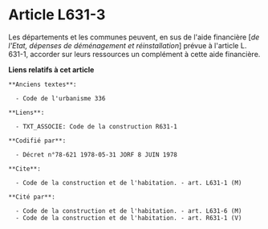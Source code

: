 # Article L631-3

Les départements et les communes peuvent, en sus de l'aide financière [*de l'Etat, dépenses de déménagement et
réinstallation*] prévue à l'article L. 631-1, accorder sur leurs ressources un complément à cette aide financière.

**Liens relatifs à cet article**

	**Anciens textes**:

	  - Code de l'urbanisme 336

	**Liens**:

	  - TXT_ASSOCIE: Code de la construction R631-1

	**Codifié par**:

	  - Décret n°78-621 1978-05-31 JORF 8 JUIN 1978

	**Cite**:

	  - Code de la construction et de l'habitation. - art. L631-1 (M)

	**Cité par**:

	  - Code de la construction et de l'habitation. - art. L631-6 (M)
	  - Code de la construction et de l'habitation. - art. R631-1 (V)
